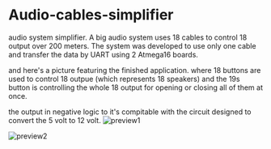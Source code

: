 # Audio-cables-simplifier
audio system simplifier. A big audio system uses 18 cables to control 18 output over 200 meters. The system was developed to use only one cable and transfer the data by UART using 2 Atmega16 boards.

and here's a picture featuring the finished application. where 18 buttons are used to control 18 outpue (which represents 18 speakers) and the 19s button is controlling the whole 18 output for opening or closing all of them at once.

the output in negative logic to it's compitable with the circuit designed to convert the 5 volt to 12 volt.
![preview1](https://image.ibb.co/eMBnfF/em.png)

![preview2](https://image.ibb.co/k5Af0F/em2.png)
